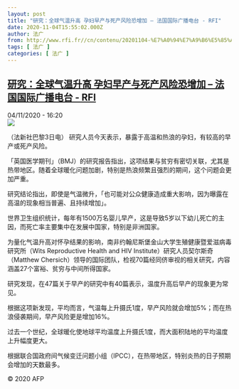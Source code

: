 ```yaml
---
layout: post
title: "研究：全球气温升高 孕妇早产与死产风险恐增加 – 法国国际广播电台 - RFI"
date: 2020-11-04T15:55:02.000Z
author: 法广
from: http://www.rfi.fr//cn/contenu/20201104-%E7%A0%94%E7%A9%B6%E5%85%A8%E7%90%83%E6%B0%94%E6%B8%A9%E5%8D%87%E9%AB%98-%E5%AD%95%E5%A6%87%E6%97%A9%E4%BA%A7%E4%B8%8E%E6%AD%BB%E4%BA%A7%E9%A3%8E%E9%99%A9%E6%81%90%E5%A2%9E%E5%8A%A0
tags: [ 法广 ]
categories: [ 法广 ]
---
```

<!--1604505302000-->
[研究：全球气温升高 孕妇早产与死产风险恐增加 – 法国国际广播电台 - RFI](http://www.rfi.fr//cn/contenu/20201104-%E7%A0%94%E7%A9%B6%E5%85%A8%E7%90%83%E6%B0%94%E6%B8%A9%E5%8D%87%E9%AB%98-%E5%AD%95%E5%A6%87%E6%97%A9%E4%BA%A7%E4%B8%8E%E6%AD%BB%E4%BA%A7%E9%A3%8E%E9%99%A9%E6%81%90%E5%A2%9E%E5%8A%A0)
------

<div>
<div>04/11/2020 - 16:20</div><img src="https://s.rfi.fr/media/display/408709d8-1eb4-11eb-8bd1-005056a98db9/w:310/p:16x9/health0001b.201104232005.jpg"><div class="t-content__body u-clearfix">            <p>（法新社巴黎3日电）    研究人员今天表示，暴露于高温和热浪的孕妇，有较高的早产或死产风险。</p><p>    「英国医学期刊」（BMJ）的研究报告指出，这项结果与贫穷有密切关联，尤其是热带地区。随着全球暖化问题加剧，特别是热浪频繁且强烈的期间，这个问题会更加严重。</p><p>    研究结论指出，即使是气温微升，「也可能对公众健康造成重大影响，因为曝露在高温的现象相当普遍、且持续增加」。</p><p>    世界卫生组织统计，每年有1500万名婴儿早产，这是导致5岁以下幼儿死亡的主因，而死亡率主要集中在发展中国家，特别是非洲国家。</p><p>    为量化气温升高对怀孕结果的影响，南非约翰尼斯堡金山大学生殖健康暨爱滋病毒研究所（Wits Reproductive Health and HIV Institute）研究人员契尔斯奇（Matthew Chersich）领导的国际团队，检视70篇经同侪审视的相关研究，内容涵盖27个富裕、贫穷与中间所得国家。</p><p>    研究发现，在47篇关于早产的研究中有40篇表示，温度升高后早产的现象更为常见。</p><p>    根据这项新发现，平均而言，气温每上升摄氏1度，早产风险就会增加5%；而在热浪侵袭期间，早产风险更是增加16%。</p><p>    过去一个世纪，全球暖化使地球平均温度上升摄氏1度，而大面积陆地的平均温度上升幅度更大。</p><p>    根据联合国政府间气候变迁问题小组（IPCC），在热带地区，特别炎热的日子预期会增加的天数最多。</p>            <p class="t-copyright">© 2020 AFP</p>        </div>
</div>
